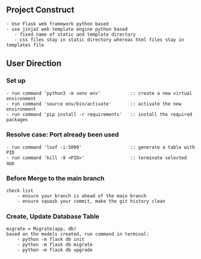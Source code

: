 ## Project Construct
    - Use Flask web framework python based
    - use jinja2 web template engine python based
       - fixed name of static and template directory
       - css files stay in static directory whereas html files stay in templates file
## User Direction
### Set up
    - run command 'python3 -m venv env'           :: create a new virtual environment
    - run command 'source env/bin/activate'       :: activate the new environment
    - run command 'pip install -r requirements'   :: install the required packages

### Resolve case: Port already been used
    - run command 'lsof -i:5000'                  :: generate a table with PID
    - run command 'kill -9 <PID>'                 :: terminate selected app

### Before Merge to the main branch
    check list
        - ensure your branch is ahead of the main branch
        - ensure squash your commit, make the git history clean

### Create, Update Database Table

    migrate = Migrate(app, db)
    based on the models created, run command in terminal:
        - python -m flask db init
        - python -m flask db migrate
        - python -m flask db upgrade
